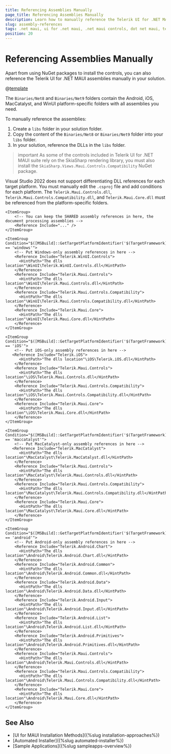 ```yaml
---
title: Referencing Assemblies Manually
page_title: Referencing Assemblies Manually
description: Learn how to manually reference the Telerik UI for .NET MAUI assemblies in your solution so you can utilize the Telerik controls.
slug: assembly-references
tags: .net maui, ui for .net maui, .net maui controls, dot net maui, telerik .net maui, mac, windows
position: 20
---
```



# Referencing Assemblies Manually

Apart from using NuGet packages to install the controls, you can also reference the Telerik UI for .NET MAUI assemblies manually in your solution.

@[template](/_contentTemplates/common/manual-packages.md#manual-packages-location)

The `Binaries/Net8` and `Binaries/Net9` folders contain the Android, iOS, MacCatalyst, and WinUI platform-specific folders with all assemblies you need.

To manually reference the assemblies:

1. Create a `libs` folder in your solution folder.
1. Copy the content of the `Binaries/Net8` or `Binaries/Net9` folder into your `libs` folder.
1. In your solution, reference the DLLs in the `libs` folder.

>important As some of the controls included in Telerik UI for .NET MAUI suite rely on the SkiaSharp rendering library, you must also install the `SkiaSharp.Views.Maui.Controls.Compatibility` NuGet package.

Visual Studio 2022 does not support differentiating DLL references for each target platform. You must manually edit the `.csproj` file and add conditions for each platform. The `Telerik.Maui.Controls.dll`, `Telerik.Maui.Controls.Compatibility.dll`, and `Telerik.Maui.Core.dll` must be referenced from the platform-specific folders.

```
<ItemGroup>
    <!-- You can keep the SHARED assembly references in here, the document processing assemblies -->
    <Reference Include="..." />
</ItemGroup>

<ItemGroup Condition="$([MSBuild]::GetTargetPlatformIdentifier('$(TargetFramework)')) == 'windows'">
    <!-- Put Windows-only assembly references in here -->
    <Reference Include="Telerik.WinUI.Controls">
      <HintPath>"The dlls location"\WinUI\Telerik.WinUI.Controls.dll</HintPath>
    </Reference>
    <Reference Include="Telerik.Maui.Controls">
      <HintPath>"The dlls location"\WinUI\Telerik.Maui.Controls.dll</HintPath>
    </Reference>
    <Reference Include="Telerik.Maui.Controls.Compatibility">
      <HintPath>"The dlls location"\WinUI\Telerik.Maui.Controls.Compatibility.dll</HintPath>
    </Reference>
    <Reference Include="Telerik.Maui.Core">
      <HintPath>"The dlls location"\WinUI\Telerik.Maui.Core.dll</HintPath>
    </Reference>
</ItemGroup>

<ItemGroup Condition="$([MSBuild]::GetTargetPlatformIdentifier('$(TargetFramework)')) == 'iOS'">
    <!-- Put iOS-only assembly references in here -->
   <Reference Include="Telerik.iOS">
      <HintPath>"The dlls location"\iOS\Telerik.iOS.dll</HintPath>
    </Reference>
    <Reference Include="Telerik.Maui.Controls">
      <HintPath>"The dlls location"\iOS\Telerik.Maui.Controls.dll</HintPath>
    </Reference>
    <Reference Include="Telerik.Maui.Controls.Compatibility">
      <HintPath>"The dlls location"\iOS\Telerik.Maui.Controls.Compatibility.dll</HintPath>
    </Reference>
    <Reference Include="Telerik.Maui.Core">
      <HintPath>"The dlls location"\iOS\Telerik.Maui.Core.dll</HintPath>
    </Reference>
</ItemGroup>

<ItemGroup Condition="$([MSBuild]::GetTargetPlatformIdentifier('$(TargetFramework)')) == 'maccatalyst'">
    <!-- Put MacCatalyst-only assembly references in here -->
   <Reference Include="Telerik.MacCatalyst">
      <HintPath>"The dlls location"\MacCatalyst\Telerik.MacCatalyst.dll</HintPath>
    </Reference>
    <Reference Include="Telerik.Maui.Controls">
      <HintPath>"The dlls location"\MacCatalyst\Telerik.Maui.Controls.dll</HintPath>
    </Reference>
    <Reference Include="Telerik.Maui.Controls.Compatibility">
      <HintPath>"The dlls location"\MacCatalyst\Telerik.Maui.Controls.Compatibility.dll</HintPath>
    </Reference>
    <Reference Include="Telerik.Maui.Core">
      <HintPath>"The dlls location"\MacCatalyst\Telerik.Maui.Core.dll</HintPath>
    </Reference>
</ItemGroup>

<ItemGroup Condition="$([MSBuild]::GetTargetPlatformIdentifier('$(TargetFramework)')) == 'android'">
    <!-- Put Android-only assembly references in here -->
    <Reference Include="Telerik.Android.Chart">
      <HintPath>"The dlls location"\Android\Telerik.Android.Chart.dll</HintPath>
    </Reference>
    <Reference Include="Telerik.Android.Common">
      <HintPath>"The dlls location"\Android\Telerik.Android.Common.dll</HintPath>
    </Reference>
    <Reference Include="Telerik.Android.Data">
      <HintPath>"The dlls location"\Android\Telerik.Android.Data.dll</HintPath>
    </Reference>
    <Reference Include="Telerik.Android.Input">
      <HintPath>"The dlls location"\Android\Telerik.Android.Input.dll</HintPath>
    </Reference>
    <Reference Include="Telerik.Android.List">
      <HintPath>"The dlls location"\Android\Telerik.Android.List.dll</HintPath>
    </Reference>
    <Reference Include="Telerik.Android.Primitives">
      <HintPath>"The dlls location"\Android\Telerik.Android.Primitives.dll</HintPath>
    </Reference>
    <Reference Include="Telerik.Maui.Controls">
      <HintPath>"The dlls location"\Android\Telerik.Maui.Controls.dll</HintPath>
    </Reference>
    <Reference Include="Telerik.Maui.Controls.Compatibility">
      <HintPath>"The dlls location"\Android\Telerik.Maui.Controls.Compatibility.dll</HintPath>
    </Reference>
    <Reference Include="Telerik.Maui.Core">
      <HintPath>"The dlls location"\Android\Telerik.Maui.Core.dll</HintPath>
    </Reference>
</ItemGroup>
```

## See Also

- [UI for MAUI Installation Methods]({%slug installation-approaches%})
- [Automated Installer]({%slug automated-installer%})
- [Sample Applications]({%slug sampleapps-overview%})
